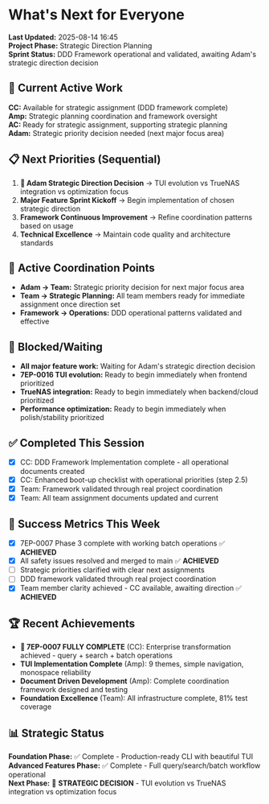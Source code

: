 # What's Next for Everyone

**Last Updated:** 2025-08-14 16:45  
**Project Phase:** Strategic Direction Planning  
**Sprint Status:** DDD Framework operational and validated, awaiting Adam's strategic direction decision

## 🔄 Current Active Work
**CC:** Available for strategic assignment (DDD framework complete)  
**Amp:** Strategic planning coordination and framework oversight  
**AC:** Ready for strategic assignment, supporting strategic planning  
**Adam:** Strategic priority decision needed (next major focus area)

## 📋 Next Priorities (Sequential)
1. **🎯 Adam Strategic Direction Decision** → TUI evolution vs TrueNAS integration vs optimization focus
2. **Major Feature Sprint Kickoff** → Begin implementation of chosen strategic direction
3. **Framework Continuous Improvement** → Refine coordination patterns based on usage
4. **Technical Excellence** → Maintain code quality and architecture standards

## 🔗 Active Coordination Points
- **Adam → Team:** Strategic priority decision for next major focus area
- **Team → Strategic Planning:** All team members ready for immediate assignment once direction set
- **Framework → Operations:** DDD operational patterns validated and effective

## 🚫 Blocked/Waiting
- **All major feature work:** Waiting for Adam's strategic direction decision
- **7EP-0016 TUI evolution:** Ready to begin immediately when frontend prioritized
- **TrueNAS integration:** Ready to begin immediately when backend/cloud prioritized  
- **Performance optimization:** Ready to begin immediately when polish/stability prioritized

## ✅ Completed This Session
- [x] CC: DDD Framework Implementation complete - all operational documents created
- [x] CC: Enhanced boot-up checklist with operational priorities (step 2.5)
- [x] Team: Framework validated through real project coordination
- [x] Team: All team assignment documents updated and current

## 🎯 Success Metrics This Week
- [x] 7EP-0007 Phase 3 complete with working batch operations ✅ **ACHIEVED**
- [x] All safety issues resolved and merged to main ✅ **ACHIEVED**
- [ ] Strategic priorities clarified with clear next assignments
- [ ] DDD framework validated through real project coordination
- [x] Team member clarity achieved - CC available, awaiting direction ✅ **ACHIEVED**

## 🏆 Recent Achievements
- **🎉 7EP-0007 FULLY COMPLETE** (CC): Enterprise transformation achieved - query + search + batch operations
- **TUI Implementation Complete** (Amp): 9 themes, simple navigation, monospace reliability
- **Document Driven Development** (Amp): Complete coordination framework designed and testing
- **Foundation Excellence** (Team): All infrastructure complete, 81% test coverage

## 📊 Strategic Status
**Foundation Phase:** ✅ Complete - Production-ready CLI with beautiful TUI  
**Advanced Features Phase:** ✅ Complete - Full query/search/batch workflow operational  
**Next Phase:** 🎯 **STRATEGIC DECISION** - TUI evolution vs TrueNAS integration vs optimization focus
